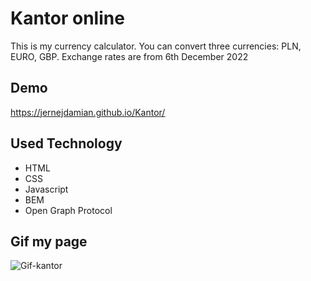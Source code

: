 # Kantor online
This is my currency calculator. You can convert three currencies: PLN, EURO, GBP.
Exchange rates are from 6th December 2022
## Demo
https://jernejdamian.github.io/Kantor/
## Used Technology
- HTML
- CSS
- Javascript 
- BEM 
- Open Graph Protocol
## Gif my page
![Gif-kantor](https://user-images.githubusercontent.com/108942033/211195300-acfc1c49-d277-40ac-9d7e-e3a516e3b26e.gif)


